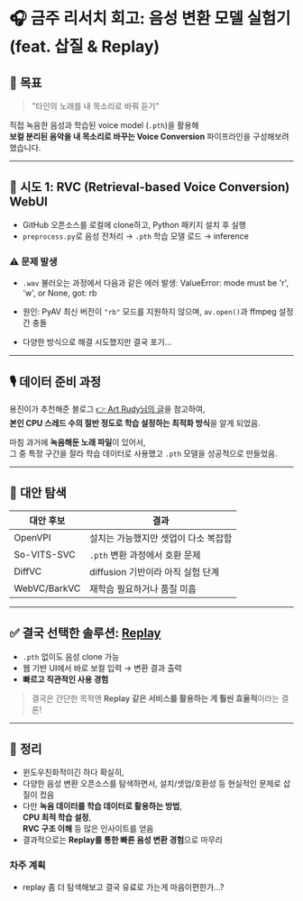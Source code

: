 # 🎧 금주 리서치 회고: 음성 변환 모델 실험기 (feat. 삽질 & Replay)

## 🧪 목표

> "타인의 노래를 내 목소리로 바꿔 듣기"

직접 녹음한 음성과 학습된 voice model (`.pth`)을 활용해  
**보컬 분리된 음악을 내 목소리로 바꾸는 Voice Conversion** 파이프라인을 구성해보려 했습니다.

---

## 🔧 시도 1: RVC (Retrieval-based Voice Conversion) WebUI

- GitHub 오픈소스를 로컬에 clone하고, Python 패키지 설치 후 실행
- `preprocess.py`로 음성 전처리 → `.pth` 학습 모델 로드 → inference

### ⚠️ 문제 발생

- `.wav` 불러오는 과정에서 다음과 같은 에러 발생: ValueError: mode must be 'r', 'w', or None, got: rb

- 원인: PyAV 최신 버전이 `"rb"` 모드를 지원하지 않으며, `av.open()`과 ffmpeg 설정 간 충돌
- 다양한 방식으로 해결 시도했지만 결국 포기...

---

## 🎙️ 데이터 준비 과정

용진이가 추천해준 블로그 [👉 Art Rudy님의 글](https://artrudy.tistory.com/493)을 참고하여,  
**본인 CPU 스레드 수의 절반 정도로 학습 설정하는 최적화 방식**을 알게 되었음.

마침 과거에 **녹음해둔 노래 파일**이 있어서,  
그 중 특정 구간을 잘라 학습 데이터로 사용했고 `.pth` 모델을 성공적으로 만들었음.

---

## 🔄 대안 탐색

| 대안 후보 | 결과 |
|-----------|------|
| OpenVPI | 설치는 가능했지만 셋업이 다소 복잡함 |
| So-VITS-SVC | `.pth` 변환 과정에서 호환 문제 |
| DiffVC | diffusion 기반이라 아직 실험 단계 |
| WebVC/BarkVC | 재학습 필요하거나 품질 미흡 |

---

## ✅ 결국 선택한 솔루션: [Replay](https://www.weights.com/replay)

- `.pth` 없이도 음성 clone 가능
- 웹 기반 UI에서 바로 보컬 입력 → 변환 결과 출력
- **빠르고 직관적인 사용 경험**

> 결국은 간단한 목적엔 **Replay 같은 서비스를 활용하는 게 훨씬 효율적**이라는 결론!

---

## 📌 정리
- 윈도우친화적이긴 하다 확실히,
- 다양한 음성 변환 오픈소스를 탐색하면서, 설치/셋업/호환성 등 현실적인 문제로 삽질이 컸음
- 다만 **녹음 데이터를 학습 데이터로 활용하는 방법**,  
**CPU 최적 학습 설정**,  
**RVC 구조 이해** 등 많은 인사이트를 얻음
- 결과적으로는 **Replay를 통한 빠른 음성 변환 경험**으로 마무리



### 차주 계획

- replay 좀 더 탐색해보고 결국 유료로 가는게 마음이편한가...?
